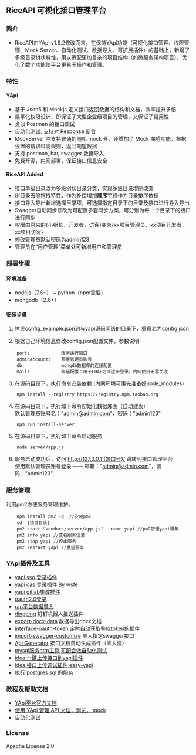 ## RiceAPI 可视化接口管理平台

### 简介

  * RiceAPI由YApi v1.9.2修改而来，在保持YApi功能（可视化接口管理、权限管理、Mock Server、自动化测试、数据导入、可扩展插件）的基础上，新增了多级目录树状特性，用以适配更加复杂的项目结构（如微服务架构项目），优化了数个功能使平台更易于操作和管理。

### 特性

#### YApi
*  基于 Json5 和 Mockjs 定义接口返回数据的结构和文档，效率提升多倍
*  扁平化权限设计，即保证了大型企业级项目的管理，又保证了易用性
*  类似 Postman 的接口调试
*  自动化测试, 支持对 Response 断言
*  MockServer 除支持普通的随机 mock 外，还增加了 Mock 期望功能，根据设置的请求过滤规则，返回期望数据
*  支持 postman, har, swagger 数据导入
*  免费开源，内网部署，保证接口信息安全

#### RiceAPI Added
*  接口单级目录改为多级树状目录分类，实现多级目录增删改查
*  树目录去除拖拽特性，作为补偿增加<strong>顺序</strong>字段作为目录排序依据
*  接口导入导出新增选择目录项，可选择指定目录下的目录及接口进行导入导出
*  Swagger自动同步修改为可配置多套同步方案，可分别为每一个目录下的接口进行同步
*  权限由原来的{小组长，开发者，访客}变为{xx项目管理员，xx项目开发者，xx项目访客}
*  修改管理员默认密码为admin123
*  管理员在“用户管理”菜单处可新增用户和管理员

### 部署步骤

#### 环境准备

* nodejs（7.6+） + python（npm需要）
* mongodb（2.6+）

#### 安装步骤

1. 拷贝config_example.json到与yapi源码同级的目录下，重命名为config.json 

2. 根据自己环境信息修改config.json配置文件，参数说明:

```
    port:            服务运行端口     
    adminAccount:    预置管理员账号    
    db:              mongdb数据库的连接配置    
    mail:            邮箱配置：用于LDAP方式注册登录，内网使用无需关注    
```

3. 在源码目录下，执行命令安装依赖 (内网环境可事先准备好node_modules)

```
    npm install --registry https://registry.npm.taobao.org
```

4. 在源码目录下，执行如下命令初始化数据库表（自动建表）    
   默认管理员账号名："admin@admin.com"，密码："admin123"

```
    npm run install-server
```

5. 在源码目录下，执行如下命令启动服务

```
    node server/app.js
```
6. 服务启动成功后，访问 http://127.0.0.1:{端口号}/ 跳转到接口管理平台     
   使用默认管理员账号登录 —— 邮箱："admin@admin.com"，密码："admin123"

### 服务管理
利用pm2方便服务管理维护。
```
    npm install pm2 -g  //安装pm2
    cd  {项目目录}
    pm2 start "vendors/server/app.js" --name yapi //pm2管理yapi服务
    pm2 info yapi //查看服务信息
    pm2 stop yapi //停止服务
    pm2 restart yapi //重启服务
```
### YApi插件及工具
* [yapi sso 登录插件](https://github.com/YMFE/yapi-plugin-qsso)
* [yapi cas 登录插件](https://github.com/wsfe/yapi-plugin-cas) By wsfe
* [yapi gitlab集成插件](https://github.com/cyj0122/yapi-plugin-gitlab)
* [oauth2.0登录](https://github.com/xwxsee2014/yapi-plugin-oauth2)
* [rap平台数据导入](https://github.com/wxxcarl/yapi-plugin-import-rap)
* [dingding](https://github.com/zgs225/yapi-plugin-dding) 钉钉机器人推送插件
* [export-docx-data](https://github.com/inceptiongt/Yapi-plugin-export-docx-data) 数据导出docx文档
* [interface-oauth-token](https://github.com/shouldnotappearcalm/yapi-plugin-interface-oauth2-token) 定时自动获取鉴权token的插件
* [import-swagger-customize](https://github.com/follow-my-heart/yapi-plugin-import-swagger-customize) 导入指定swagger接口
* [Api Generator](https://github.com/Forgus/api-generator) 接口文档自动生成插件（零入侵）
* [mysql服务http工具,可配合做自动化测试](https://github.com/hellosean1025/http-mysql-server)
* [idea 一键上传接口到yapi插件](https://github.com/diwand/YapiIdeaUploadPlugin)
* [idea 接口上传调试插件 easy-yapi](https://easyyapi.com/)
* [执行 postgres sql 的服务](https://github.com/shouldnotappearcalm/http-postgres-server)

### 教程及帮助文档

* [YApi平台官方文档](https://hellosean1025.github.io/yapi/index.html)
* [使用 YApi 管理 API 文档，测试， mock](https://juejin.im/post/5acc879f6fb9a028c42e8822)
* [自动化测试](https://juejin.im/post/5a388892f265da430e4f4681)

### License
Apache License 2.0